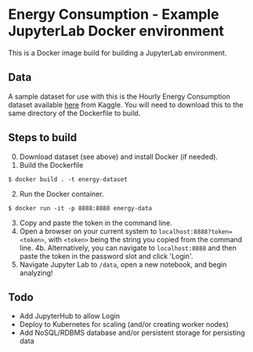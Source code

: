 # Energy Consumption - Example JupyterLab Docker environment
This is a Docker image build for building a JupyterLab environment.

## Data
A sample dataset for use with this is the Hourly Energy Consumption dataset available [here](https://www.kaggle.com/robikscube/hourly-energy-consumption) from Kaggle. You will need to download this to the same directory of the Dockerfile to build.

## Steps to build
0. Download dataset (see above) and install Docker (if needed).
1. Build the Dockerfile
```
$ docker build . -t energy-dataset
```
2. Run the Docker container.
```
$ docker run -it -p 8888:8888 energy-data
```
3. Copy and paste the token in the command line.
4. Open a browser on your current system to `localhost:8888?token=<token>`, with `<token>` being the string you copied from the command line.
4b. Alternatively, you can navigate to `localhost:8888` and then paste the token in the password slot and click 'Login'.
5. Navigate Jupyter Lab to `/data`, open a new notebook, and begin analyzing!

## Todo
- Add JupyterHub to allow Login
- Deploy to Kubernetes for scaling (and/or creating worker nodes)
- Add NoSQL/RDBMS database and/or persistent storage for persisting data